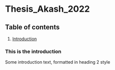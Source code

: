 # Thesis_Akash_2022

## Table of contents
1. [Introduction](#introduction)

### This is the introduction <a name="introduction"></a>
Some introduction text, formatted in heading 2 style
